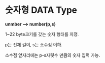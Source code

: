 # 숫자형 DATA Type

**unmber --> number(p,s)**

1~22 byte크기를 갖는 숫자 형태를 지정.

p는 전체 길이, s는 소수점 이하.

소수점 앞자리에는 p-s자릿수 만큼의 숫자 입력 가능. 


